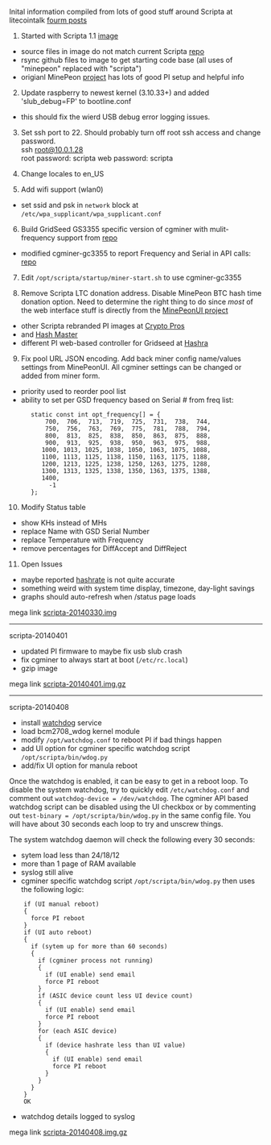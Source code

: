 
Inital information compiled from lots of good stuff around Scripta at litecointalk
[fourm posts](https://litecointalk.org/index.php?topic=9908.msg143787#msg143787)

1. Started with Scripta 1.1 [image](http://www.lateralfactory.com/download.php?file=scripta-1_1.tgz)
  * source files in image do not match current Scripta [repo](https://github.com/scriptamining/scripta.git)  
  * rsync github files to image to get starting code base (all uses of "minepeon" replaced with "scripta")
  * origianl MinePeon [project](http://minepeon.com/index.php/Main_Page) has lots of good PI setup and helpful info
    
2. Update raspberry to newest kernel (3.10.33+) and added 'slub_debug=FP' to bootline.conf
  * this should fix the wierd USB debug error logging issues.   

3. Set ssh port to 22.  Should probably turn off root ssh access and change password.  
  ssh root@10.0.1.28  
  root password: scripta
  web password: scripta
    
4. Change locales to en_US

5. Add wifi support (wlan0)
  * set ssid and psk in `network` block at `/etc/wpa_supplicant/wpa_supplicant.conf`

6. Build GridSeed GS3355 specific version of cgminer with mulit-frequency support from [repo](https://github.com/girnyau/cgminer-gc3355)
  * modified cgminer-gc3355 to report Frequency and Serial in API calls: [repo](https://github.com/mox235/cgminer-gc3355)

7. Edit `/opt/scripta/startup/miner-start.sh` to use cgminer-gc3355

8. Remove Scripta LTC donation address.  Disable MinePeon BTC hash time donation option.  Need to determine the right thing to do since _most_ of the web interface stuff is directly from the [MinePeonUI project](https://github.com/MineForeman/zArchive-MinePeonWebUI.git)
  * other Scripta rebranded PI images at [Crypto Pros](http://www.cryptopros.com/2014/03/gridseed-dual-miner-first-look-amazing.html) 
  * and [Hash Master](https://hash-master.com/blog/using-your-raspberry-pi-as-a-gridseed-mining-controller/)
  * different PI web-based controller for Gridseed at [Hashra](https://github.com/HASHRA)

9. Fix pool URL JSON encoding.  Add back miner config name/values settings from MinePeonUI.  All cgminer settings can be changed or added from miner form. 
  * priority used to reorder pool list
  * ability to set per GSD frequency based on Serial # from freq list: 
  ```
        static const int opt_frequency[] = {
            700,  706,  713,  719,  725,  731,  738,  744,
            750,  756,  763,  769,  775,  781,  788,  794,
            800,  813,  825,  838,  850,  863,  875,  888,
            900,  913,  925,  938,  950,  963,  975,  988,
           1000, 1013, 1025, 1038, 1050, 1063, 1075, 1088,
           1100, 1113, 1125, 1138, 1150, 1163, 1175, 1188,
           1200, 1213, 1225, 1238, 1250, 1263, 1275, 1288,
           1300, 1313, 1325, 1338, 1350, 1363, 1375, 1388,
           1400,
             -1
        };
  ```
10. Modify Status table
  * show KHs instead of MHs
  * replace Name with GSD Serial Number
  * replace Temperature with Frequency
  * remove percentages for DiffAccept and DiffReject 
    
11. Open Issues
  * maybe reported [hashrate](http://cryptomining-blog.com/1760-what-is-the-actual-hashrate-you-get-from-your-gridseed-asic/) is not quite accurate
  * something weird with system time display, timezone, day-light savings
  * graphs should auto-refresh when /status page loads

mega link [scripta-20140330.img](https://mega.co.nz/#!D5RiSZTR!wcDqC3yOeUrYC6tqYM7Lh5YbRjVpdtQhg29CagL4ZsI)

---

scripta-20140401

  * updated PI firmware to maybe fix usb slub crash
  * fix cgminer to always start at boot (`/etc/rc.local`)
  * gzip image

mega link [scripta-20140401.img.gz](https://mega.co.nz/#!Tx42mJab!XMpNsU6cfS23GAuli3C_BgwrdJ15sFLqEF7QNgrYTN4)

---

scripta-20140408

  * install [watchdog](http://linux.die.net/man/8/watchdog) service
  * load bcm2708_wdog kernel module
  * modify `/opt/watchdog.conf` to reboot PI if bad things happen 
  * add UI option for cgminer specific watchdog script `/opt/scripta/bin/wdog.py`
  * add/fix UI option for manula reboot
  
Once the watchdog is enabled, it can be easy to get in a reboot loop.  To disable the system watchdog, try to quickly edit `/etc/watchdog.conf` and comment out `watchdog-device = /dev/watchdog`.  The cgminer API based watchdog script can be disabled using the UI checkbox or by commenting out `test-binary = /opt/scripta/bin/wdog.py` in the same config file.  You will have about 30 seconds each loop to try and unscrew things.   

The system watchdog daemon will check the following every 30 seconds:
  - sytem load less than 24/18/12
  - more than 1 page of RAM available
  - syslog still alive
  - cgminer specific watchdog script `/opt/scripta/bin/wdog.py` then uses the following logic:
  ```
      if (UI manual reboot)  
      {  
        force PI reboot  
      }  
      if (UI auto reboot)  
      {  
        if (sytem up for more than 60 seconds)  
        {  
          if (cgminer process not running)  
          {  
            if (UI enable) send email  
            force PI reboot  
          }  
          if (ASIC device count less UI device count)  
          {  
            if (UI enable) send email  
            force PI reboot  
          }  
          for (each ASIC device)   
          {  
            if (device hashrate less than UI value)  
            {  
              if (UI enable) send email  
              force PI reboot  
            }  
          }  
        }  
      }  
      OK  
  ```
  - watchdog details logged to syslog
  
mega link [scripta-20140408.img.gz](https://mega.co.nz/???)   
